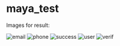 # maya_test

Images for result:

<img src="https://image.ibb.co/fcbzCm/email.png" alt="email" border="0">
<img src="https://image.ibb.co/muvsXm/phone.png" alt="phone" border="0">
<img src="https://image.ibb.co/k3c6sm/success.png" alt="success" border="0">
<img src="https://image.ibb.co/ccpxyR/user.png" alt="user" border="0">
<img src="https://image.ibb.co/eCuVJR/verif.png" alt="verif" border="0">
